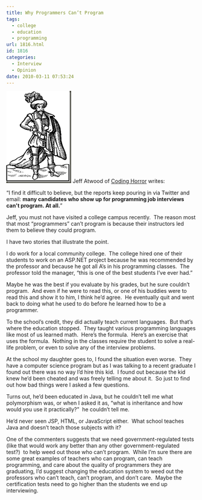 ```yaml
---
title: Why Programmers Can’t Program
tags:
  - college
  - education
  - programming
url: 1816.html
id: 1816
categories:
  - Interview
  - Opinion
date: 2010-03-11 07:53:24
---
```


![WEST0241](/uploads/2010/03/WEST0241.png "WEST0241") Jeff Atwood of [Coding Horror](//www.codinghorror.com/blog/2010/02/the-nonprogramming-programmer.html) writes:

“I find it difficult to believe, but the reports keep pouring in via Twitter and email: **many candidates who show up for programming job interviews can't program. At all.**”

<!-- more -->

Jeff, you must not have visited a college campus recently.  The reason most that most “programmers” can’t program is because their instructors led them to believe they could program.

I have two stories that illustrate the point.

I do work for a local community college.  The college hired one of their students to work on an ASP.NET project because he was recommended by the professor and because he got all A’s in his programming classes.  The professor told the manager, “this is one of the best students I’ve ever had.”

Maybe he was the best if you evaluate by his grades, but he sure couldn’t program.  And even if he were to read this, or one of his buddies were to read this and show it to him, I think he’d agree.  He eventually quit and went back to doing what he used to do before he learned how to be a programmer.

To the school’s credit, they did actually teach current languages.  But that’s where the education stopped.  They taught various programming languages like most of us learned math.  Here’s the formula.  Here’s an exercise that uses the formula.  Nothing in the classes require the student to solve a real-life problem, or even to solve any of the interview problems.

At the school my daughter goes to, I found the situation even worse.  They have a computer science program but as I was talking to a recent graduate I found out there was no way I’d hire this kid.  I found out because the kid knew he’d been cheated and was freely telling me about it.  So just to find out how bad things were I asked a few questions.

Turns out, he’d been educated in Java, but he couldn’t tell me what polymorphism was, or when I asked it as, “what is inheritance and how would you use it practically?”  he couldn’t tell me.

He’d never seen JSP, HTML, or JavaScript either.  What school teaches Java and doesn’t teach those subjects with it?

One of the commenters suggests that we need government-regulated tests (like that would work any better than any other government-regulated test?)  to help weed out those who can’t program.  While I’m sure there are some great examples of teachers who can program, can teach programming, and care about the quality of programmers they are graduating, I’d suggest changing the education system to weed out the professors who can’t teach, can’t program, and don’t care.  Maybe the certification tests need to go higher than the students we end up interviewing.
